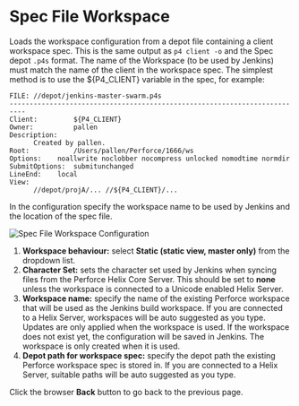 ﻿# Spec File Workspace
Loads the workspace configuration from a depot file containing a client workspace spec. This is the same output as `p4 client -o` and the Spec depot `.p4s` format. The name of the Workspace (to be used by Jenkins) must match the name of the client in the workspace spec. The simplest method is to use the ${P4_CLIENT} variable in the spec, for example:

    FILE: //depot/jenkins-master-swarm.p4s
    --------------------------------------------------------------------------
    Client:	        ${P4_CLIENT}
    Owner:	        pallen
    Description:
          Created by pallen.
    Root:	        /Users/pallen/Perforce/1666/ws
    Options:	noallwrite noclobber nocompress unlocked nomodtime normdir
    SubmitOptions:	submitunchanged
    LineEnd:	local
    View:
	      //depot/projA/... //${P4_CLIENT}/...	

In the configuration specify the workspace name to be used by Jenkins and the location of the spec file.

![Spec File Workspace Configuration](images/specfileworkspace.png)

1. **Workspace behaviour:** select **Static (static view, master only)** from the dropdown list. 
2. **Character Set:** sets the character set used by Jenkins when syncing files from the Perforce Helix Core Server. This should be set to **none** unless the workspace is connected to a Unicode enabled Helix Server. 
3. **Workspace name:** specify the name of the existing Perforce workspace that will be used as the Jenkins build workspace. If you are connected to a Helix Server, workspaces will be auto suggested as you type. Updates are only applied when the workspace is used. If the workspace does not exist yet, the configuration will be saved in Jenkins. The workspace is only created when it is used.  
4. **Depot path for workspace spec:** specify the depot path  the existing Perforce workspace spec is stored in. If you are connected to a Helix Server, suitable paths will be auto suggested as you type. 

Click the browser **Back** button to go back to the previous page. 
